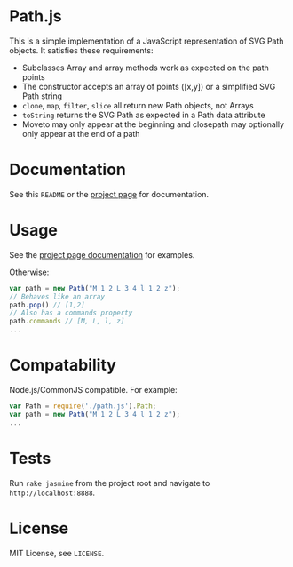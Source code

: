 Path.js
========

This is a simple implementation of a JavaScript representation of
SVG Path objects. It satisfies these requirements:

* Subclasses Array and array methods work as expected on the path points
* The constructor accepts an array of points ([x,y]) or a simplified SVG Path string 
* `clone`, `map`, `filter`, `slice` all return new Path objects, not Arrays
* `toString` returns the SVG Path as expected in a Path data attribute
* Moveto may only appear at the beginning and closepath may optionally only appear at the end of a path


Documentation
==============

See this `README` or the [project page](http://jeffremer.com/path.js) for documentation.

Usage
======

See the [project page documentation](http://jeffremer.com/path.js) for examples.

Otherwise:

```javascript
var path = new Path("M 1 2 L 3 4 l 1 2 z");
// Behaves like an array
path.pop() // [1,2]
// Also has a commands property
path.commands // [M, L, l, z]
...
```

Compatability
==============

Node.js/CommonJS compatible. For example:

```javascript
var Path = require('./path.js').Path;
var path = new Path("M 1 2 L 3 4 l 1 2 z");
...
```

Tests
=======

Run `rake jasmine` from the project root and navigate to `http://localhost:8888`.

License
========

MIT License, see `LICENSE`.